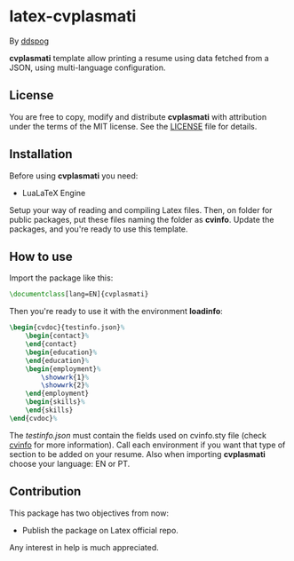 # latex-cvplasmati

By [ddspog](https://github.com/ddspog)

**cvplasmati** template allow printing a resume using data fetched from a JSON, using multi-language configuration.

## License

You are free to copy, modify and distribute **cvplasmati** with attribution under the terms of the MIT license. See the [LICENSE](https://github.com/ddspog/latex-cvinfo/blob/master/LICENSE) file for details.

## Installation

Before using **cvplasmati** you need:

* LuaLaTeX Engine

Setup your way of reading and compiling Latex files. Then, on folder for public packages, put these files naming the folder as **cvinfo**. Update the packages, and you're ready to use this template.

## How to use

Import the package like this:

```latex
\documentclass[lang=EN]{cvplasmati}
```

Then you're ready to use it with the environment **loadinfo**:

```latex
\begin{cvdoc}{testinfo.json}%
    \begin{contact}%
    \end{contact}
    \begin{education}%
    \end{education}%
    \begin{employment}%
        \showwrk{1}%
        \showwrk{2}%
    \end{employment}
    \begin{skills}%
    \end{skills}
\end{cvdoc}%
```

The *testinfo.json* must contain the fields used on cvinfo.sty file (check [cvinfo](https://github.com/ddspog/latex-cvinfo) for more information). Call each environment if you want that type of section to be added on your resume. Also when importing **cvplasmati** choose your language: EN or PT.

## Contribution

This package has two objectives from now:

* Publish the package on Latex official repo.

Any interest in help is much appreciated.
